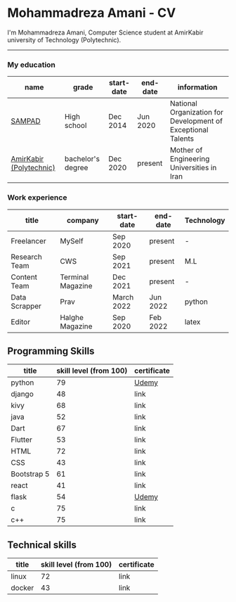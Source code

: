 # Mohammadreza Amani - CV
I'm Mohammadreza Amani, Computer Science student at AmirKabir university of Technology (Polytechnic).


----------------------------------------------------

### My education

| name | grade |  start-date | end-date | information |
|---|---|---|---|---|
| [SAMPAD](https://sampad.gov.ir/) | High school | Dec 2014 | Jun 2020 | National Organization for Development of Exceptional Talents |
| [AmirKabir (Polytechnic)](https://aut.ac.ir/) | bachelor's degree | Dec 2020 | present | Mother of Engineering Universities in Iran |

### Work experience

| title | company | start-date | end-date | Technology |
|-------|---------|------------|----------|------------|
| Freelancer | MySelf | Sep 2020 | present | - |
| Research Team | CWS | Sep 2021 | present | M.L |
| Content Team | Terminal Magazine | Dec 2021 | present | - |
| Data Scrapper | Prav | March 2022 | Jun 2022 | python |
| Editor | Halghe Magazine | Sep 2020 | Feb 2022 | latex |

## Programming Skills

| title | skill level (from 100) | certificate |
|-------|------------------------|-------------|
| python | 79 | [Udemy](https://www.udemy.com/certificate/UC-f1d15d5e-c3fb-4d95-8c75-8cd27c557d87/) | 
| django | 48 | link |
| kivy | 68 | link |
| java | 52 | link |
| Dart | 67 | link |
| Flutter | 53 | link |
| HTML | 72 | link |
| CSS | 43 | link |
| Bootstrap 5 | 61 | link |
| react | 41 | link |
| flask | 54 | [Udemy](https://www.udemy.com/certificate/UC-f1d15d5e-c3fb-4d95-8c75-8cd27c557d87/) |
| c | 75 | link |
| c++ | 75 | link |

## Technical skills

| title | skill level (from 100) | certificate |
|---|----|----|
| linux | 72 | link |
| docker | 43 | link |


